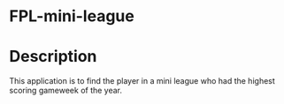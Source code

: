 # FPL-mini-league

# Description
This application is to find the player in a mini league who had the highest scoring gameweek of the year.